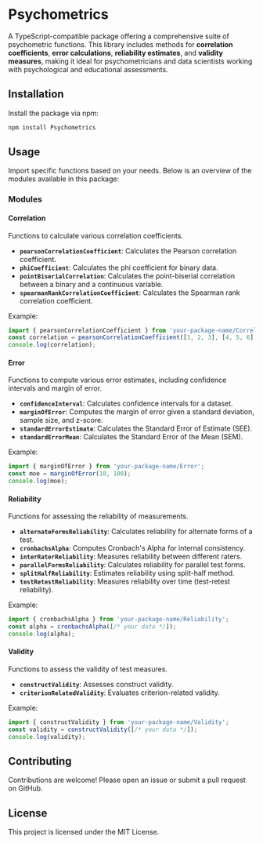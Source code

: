# Psychometrics

A TypeScript-compatible package offering a comprehensive suite of psychometric functions. This library includes methods for **correlation coefficients**, **error calculations**, **reliability estimates**, and **validity measures**, making it ideal for psychometricians and data scientists working with psychological and educational assessments.

## Installation

Install the package via npm:

```bash
npm install Psychometrics
```

## Usage

Import specific functions based on your needs. Below is an overview of the modules available in this package:

### Modules

#### Correlation

Functions to calculate various correlation coefficients.

- **`pearsonCorrelationCoefficient`**: Calculates the Pearson correlation coefficient.
- **`phiCoefficient`**: Calculates the phi coefficient for binary data.
- **`pointBiserialCorrelation`**: Calculates the point-biserial correlation between a binary and a continuous variable.
- **`spearmanRankCorrelationCoefficient`**: Calculates the Spearman rank correlation coefficient.

Example:
```typescript
import { pearsonCorrelationCoefficient } from 'your-package-name/Correlation';
const correlation = pearsonCorrelationCoefficient([1, 2, 3], [4, 5, 6]);
console.log(correlation);
```

#### Error

Functions to compute various error estimates, including confidence intervals and margin of error.

- **`confidenceInterval`**: Calculates confidence intervals for a dataset.
- **`marginOfError`**: Computes the margin of error given a standard deviation, sample size, and z-score.
- **`standardErrorEstimate`**: Calculates the Standard Error of Estimate (SEE).
- **`standardErrorMean`**: Calculates the Standard Error of the Mean (SEM).

Example:
```typescript
import { marginOfError } from 'your-package-name/Error';
const moe = marginOfError(10, 100);
console.log(moe);
```

#### Reliability

Functions for assessing the reliability of measurements.

- **`alternateFormsReliability`**: Calculates reliability for alternate forms of a test.
- **`cronbachsAlpha`**: Computes Cronbach's Alpha for internal consistency.
- **`interRaterReliability`**: Measures reliability between different raters.
- **`parallelFormsReliability`**: Calculates reliability for parallel test forms.
- **`splitHalfReliability`**: Estimates reliability using split-half method.
- **`testRetestReliability`**: Measures reliability over time (test-retest reliability).

Example:
```typescript
import { cronbachsAlpha } from 'your-package-name/Reliability';
const alpha = cronbachsAlpha([/* your data */]);
console.log(alpha);
```

#### Validity

Functions to assess the validity of test measures.

- **`constructValidity`**: Assesses construct validity.
- **`criterionRelatedValidity`**: Evaluates criterion-related validity.

Example:
```typescript
import { constructValidity } from 'your-package-name/Validity';
const validity = constructValidity([/* your data */]);
console.log(validity);
```

## Contributing

Contributions are welcome! Please open an issue or submit a pull request on GitHub.

## License

This project is licensed under the MIT License.